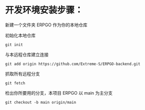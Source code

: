 # 开发环境安装步骤：

新建一个文件夹 ERPGO 作为你的本地仓库

初始化本地仓库

```plain
git init
```
与本远程仓库建立连接

```basic
git add origin https://github.com/Extreme-S/ERPGO-backend.git
```
抓取所有远程分支

```plain
git fetch
```
检出你所要用的分支，本项目 ERPGO 以 main 为主分支

```plain
git checkout -b main origin/main
```
